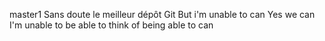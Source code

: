  master1
Sans doute le meilleur dépôt Git 
But i'm unable to can
Yes we can
I'm unable to be able to think of being able to can
